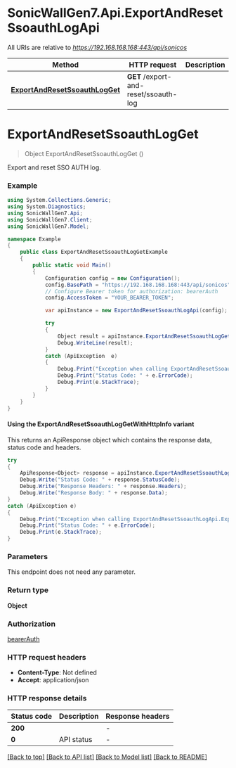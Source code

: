 # SonicWallGen7.Api.ExportAndResetSsoauthLogApi

All URIs are relative to *https://192.168.168.168:443/api/sonicos*

| Method | HTTP request | Description |
|--------|--------------|-------------|
| [**ExportAndResetSsoauthLogGet**](ExportAndResetSsoauthLogApi.md#exportandresetssoauthlogget) | **GET** /export-and-reset/ssoauth-log |  |

<a id="exportandresetssoauthlogget"></a>
# **ExportAndResetSsoauthLogGet**
> Object ExportAndResetSsoauthLogGet ()



Export and reset SSO AUTH log.

### Example
```csharp
using System.Collections.Generic;
using System.Diagnostics;
using SonicWallGen7.Api;
using SonicWallGen7.Client;
using SonicWallGen7.Model;

namespace Example
{
    public class ExportAndResetSsoauthLogGetExample
    {
        public static void Main()
        {
            Configuration config = new Configuration();
            config.BasePath = "https://192.168.168.168:443/api/sonicos";
            // Configure Bearer token for authorization: bearerAuth
            config.AccessToken = "YOUR_BEARER_TOKEN";

            var apiInstance = new ExportAndResetSsoauthLogApi(config);

            try
            {
                Object result = apiInstance.ExportAndResetSsoauthLogGet();
                Debug.WriteLine(result);
            }
            catch (ApiException  e)
            {
                Debug.Print("Exception when calling ExportAndResetSsoauthLogApi.ExportAndResetSsoauthLogGet: " + e.Message);
                Debug.Print("Status Code: " + e.ErrorCode);
                Debug.Print(e.StackTrace);
            }
        }
    }
}
```

#### Using the ExportAndResetSsoauthLogGetWithHttpInfo variant
This returns an ApiResponse object which contains the response data, status code and headers.

```csharp
try
{
    ApiResponse<Object> response = apiInstance.ExportAndResetSsoauthLogGetWithHttpInfo();
    Debug.Write("Status Code: " + response.StatusCode);
    Debug.Write("Response Headers: " + response.Headers);
    Debug.Write("Response Body: " + response.Data);
}
catch (ApiException e)
{
    Debug.Print("Exception when calling ExportAndResetSsoauthLogApi.ExportAndResetSsoauthLogGetWithHttpInfo: " + e.Message);
    Debug.Print("Status Code: " + e.ErrorCode);
    Debug.Print(e.StackTrace);
}
```

### Parameters
This endpoint does not need any parameter.
### Return type

**Object**

### Authorization

[bearerAuth](../README.md#bearerAuth)

### HTTP request headers

 - **Content-Type**: Not defined
 - **Accept**: application/json


### HTTP response details
| Status code | Description | Response headers |
|-------------|-------------|------------------|
| **200** |  |  -  |
| **0** | API status |  -  |

[[Back to top]](#) [[Back to API list]](../README.md#documentation-for-api-endpoints) [[Back to Model list]](../README.md#documentation-for-models) [[Back to README]](../README.md)

